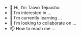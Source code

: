 - 👋 Hi, I’m Taiwo Tejuosho
- 👀 I’m interested in ...
- 🌱 I’m currently learning ...
- 💞️ I’m looking to collaborate on ...
- 📫 How to reach me ...

<!---
ttejuosho/ttejuosho is a ✨ special ✨ repository because its `README.md` (this file) appears on your GitHub profile.
You can click the Preview link to take a look at your changes.
--->
